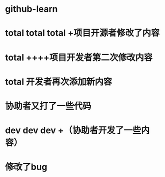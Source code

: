 # github-learn
# total total total +项目开源者修改了内容
# total ++++项目开发者第二次修改内容  
# total 开发者再次添加新内容
# 协助者又打了一些代码
# dev dev dev  +（协助者开发了一些内容）
# 修改了bug
